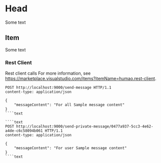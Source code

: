 # Head

Some text

## Item

Some text

### Rest Client

 Rest client calls
 For more information, see <https://marketplace.visualstudio.com/items?itemName=humao.rest-client>.

````text
POST http://localhost:9000/send-message HTTP/1.1
content-type: application/json

{
    "messageContent": "For all Sample message content"
}
````text

````text
POST http://localhost:9000/send-private-message/0477a937-5cc3-4e62-a4de-c6c58094b061 HTTP/1.1
content-type: application/json

{
    "messageContent": "For user Sample message content"
}
````text
